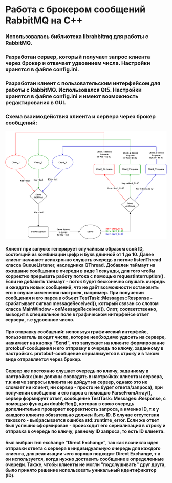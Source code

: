 # Работа с брокером сообщений RabbitMQ на C++
### Использовалась библиотека librabbitmq для работы с RabbitMQ. 
### Разработан сервер, который получает запрос клиента через брокер и отвечает удвоением числа. Настройки хранятся в файле config.ini.
### Разработан клиент c пользовательским интерфейсом для работы c RabbitMQ. Использовался Qt5. Настройки хранятся в файле config.ini и имеют возможность редактирования в GUI.
### Схема взаимодействия клиента и сервера через брокер сообщений: 
![Схема взаимодействия клиента и сервера](https://github.com/Kostebelova-Elizaveta/Try-RabbitMQ-cpp/blob/main/rabbit_schema.drawio.png)
#### Клиент при запуске генерирует случайным образом свой ID, состоящий из комбинации цифр и букв длинной от 1 до 10. Далее клиент начинает асинхронно слушать очередь в потоке listenThread класса QueueListener, наследника QThread. Добавлен таймаут на ожидание сообщения в очереди в виде 1 секунды, для того чтобы корректно прерывать работу потока с помощью requestInterruption(). Если не добавить таймаут - поток будет бесконечно слушать очередь и ожидать новых сообщений, что не даёт возможности остановить его в случае изменения настроек, например. При получении сообщения и его парса в объект TestTask::Messages::Response  - срабатывает сигнал messageReceived(), который связан со слотом класса MainWindow - onMessageReceived(). Слот, соответственно, выводит в специальное поле в графическом интерфейсе ответ сервера, т.е удвоенное число.

#### Про отправку сообщений: используя графический интерфейс, пользователь вводит число, которое необходимо удвоить на сервере, нажимает на кнопку "Send", что запускает на клиенте формирование protobuf-сообщения и его отправку в очередь по ключу, заданному в настройках. protobuf-сообщение сериализуется в строку и в таком виде отправляется через брокер.

#### Сервер же постоянно слушает очередь по ключу, заданному в настройках (они должны совпадать в настройках клиента и сервера, т.к иначе запросы клиента не дойдут на сервер, однако это не сломает ни клиент, ни сервер - просто не будет ответа/запроса), при получении сообщения и его парса с помощью ParseFromArray(), сервер формирует ответ, сообщение TestTask::Messages::Response, с помощью функции doubleReq(), которая в свою очередь дополнительно проверяет корректность запроса, а именно ID, т.к у каждого клиента обязательно должен быть ID. В случае отсутствия такового - выбрасывается ошибка std::runtime_error. Если же ответ был успешно сформирован - происходит его сериализация в строку и отправка в очередь по ключу, равному ID запроса, то есть ID клиента.

#### Был выбран тип exchange "Direct Exchange", так как возникла идея отправки ответа с сервера в индивидуальную очередь для каждого клиента, для реализации чего хорошо подходит Direct Exchange, т.к он используется, когда нужно доставить сообщение в определенные очереди. Также, чтобы клиенты не могли "подслушивать" друг друга, было принято решение использовать уникальный идентификатор (ID).
